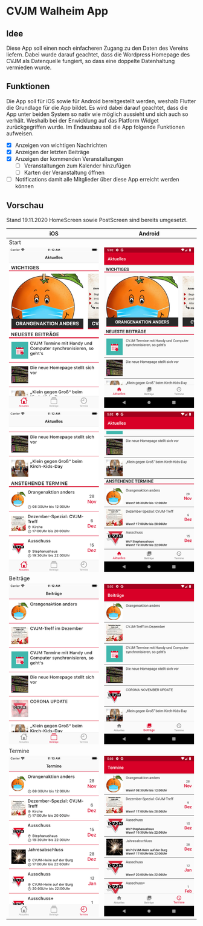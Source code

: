 # CVJM Walheim App

## Idee

Diese App soll einen noch einfacheren Zugang zu den Daten des Vereins liefern. Dabei wurde darauf geachtet, dass die Wordpress Homepage des CVJM als Datenquelle fungiert, so dass eine doppelte Datenhaltung vermieden wurde.

## Funktionen

Die App soll für iOS sowie für Android bereitgestellt werden, weshalb Flutter die Grundlage für die App bildet. Es wird dabei darauf geachtet, dass die App unter beiden System so nativ wie möglich aussieht und sich auch so verhält. Weshalb bei der Enwicklung auf das Platform Widget zurückgegriffen wurde.
Im Endausbau soll die App folgende Funktionen aufweisen.

- [x] Anzeigen von wichtigen Nachrichten
- [x] Anzeigen der letzten Beiträge
- [x] Anzeigen der kommenden Veranstaltungen
  - [ ] Veranstaltungen zum Kalender hinzufügen
  - [ ] Karten der Veranstaltung öffnen
- [ ] Notifications damit alle Mitglieder über diese App erreicht werden können

## Vorschau

Stand 19.11.2020 HomeScreen sowie PostScreen sind bereits umgesetzt.

| iOS                                    | Android                                        |
| -------------------------------------- | ---------------------------------------------- |
| Start                                  |
| ![iOS](images/Examples/ios/start.png)  | ![Android](images/Examples/android/start.png)  |
| ![iOS](images/Examples/ios/start2.png) | ![Android](images/Examples/android/start2.png) |
| Beiträge                               |
| ![iOS](images/Examples/ios/posts.png)  | ![Android](images/Examples/android/posts.png)  |
| Termine                                |
| ![iOS](images/Examples/ios/events.png) | ![Android](images/Examples/android/events.png) |
